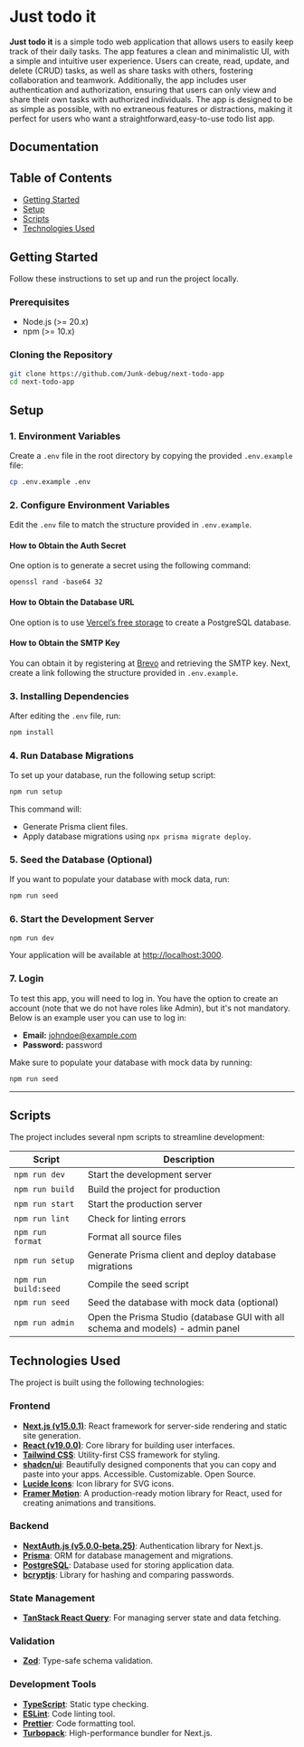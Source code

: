 # Just todo it

**Just todo it** is a simple todo web application that allows users to easily keep track of their daily tasks. The app features a clean and minimalistic UI, with a simple and intuitive user experience. Users can create, read, update, and delete (CRUD) tasks, as well as share tasks with others, fostering collaboration and teamwork. Additionally, the app includes user authentication and authorization, ensuring that users can only view and share their own tasks with authorized individuals. The app is designed to be as simple as possible, with no extraneous features or distractions, making it perfect for users who want a straightforward,easy-to-use todo list app.

## Documentation

## Table of Contents

- [Getting Started](#getting-started)
- [Setup](#setup)
- [Scripts](#scripts)
- [Technologies Used](#technologies-used)

## Getting Started

Follow these instructions to set up and run the project locally.

### Prerequisites

- Node.js (>= 20.x)
- npm (>= 10.x)

### Cloning the Repository

```bash
git clone https://github.com/Junk-debug/next-todo-app
cd next-todo-app
```

## Setup

### 1. Environment Variables

Create a `.env` file in the root directory by copying the provided `.env.example` file:

```bash
cp .env.example .env
```

### 2. Configure Environment Variables

Edit the `.env` file to match the structure provided in `.env.example`.

#### How to Obtain the Auth Secret

One option is to generate a secret using the following command:

```
openssl rand -base64 32
```

#### How to Obtain the Database URL

One option is to use [Vercel’s free storage](https://vercel.com/docs/storage/vercel-postgres) to create a PostgreSQL database.

#### How to Obtain the SMTP Key

You can obtain it by registering at [Brevo](https://www.brevo.com/) and retrieving the SMTP key.
Next, create a link following the structure provided in `.env.example`.

### 3. Installing Dependencies

After editing the `.env` file, run:

```bash
npm install
```

### 4. Run Database Migrations

To set up your database, run the following setup script:

```bash
npm run setup
```

This command will:

- Generate Prisma client files.
- Apply database migrations using `npx prisma migrate deploy`.

### 5. Seed the Database (Optional)

If you want to populate your database with mock data, run:

```bash
npm run seed
```

### 6. Start the Development Server

```bash
npm run dev
```

Your application will be available at [http://localhost:3000](http://localhost:3000).

### 7. Login

To test this app, you will need to log in. You have the option to create an account (note that we do not have roles like Admin), but it's not mandatory. Below is an example user you can use to log in:

- **Email:** johndoe@example.com
- **Password:** password

Make sure to populate your database with mock data by running:

```bash
npm run seed
```

---

## Scripts

The project includes several npm scripts to streamline development:

| Script               | Description                                                                    |
| -------------------- | ------------------------------------------------------------------------------ |
| `npm run dev`        | Start the development server                                                   |
| `npm run build`      | Build the project for production                                               |
| `npm run start`      | Start the production server                                                    |
| `npm run lint`       | Check for linting errors                                                       |
| `npm run format`     | Format all source files                                                        |
| `npm run setup`      | Generate Prisma client and deploy database migrations                          |
| `npm run build:seed` | Compile the seed script                                                        |
| `npm run seed`       | Seed the database with mock data (optional)                                    |
| `npm run admin`      | Open the Prisma Studio (database GUI with all schema and models) - admin panel |

## Technologies Used

The project is built using the following technologies:

### Frontend

- [**Next.js (v15.0.1)**](https://nextjs.org/): React framework for server-side rendering and static site generation.
- [**React (v19.0.0)**](https://react.dev/): Core library for building user interfaces.
- [**Tailwind CSS**](https://tailwindcss.com/): Utility-first CSS framework for styling.
- [**shadcn/ui**](https://ui.shadcn.com/): Beautifully designed components that you can copy and paste into your apps. Accessible. Customizable. Open Source.
- [**Lucide Icons**](https://lucide.dev/): Icon library for SVG icons.
- [**Framer Motion**](https://www.framer.com/motion/): A production-ready motion library for React, used for creating animations and transitions.

### Backend

- [**NextAuth.js (v5.0.0-beta.25)**](https://next-auth.js.org/): Authentication library for Next.js.
- [**Prisma**](https://www.prisma.io/): ORM for database management and migrations.
- [**PostgreSQL**](https://www.postgresql.org/): Database used for storing application data.
- [**bcryptjs**](https://github.com/dcodeIO/bcrypt.js): Library for hashing and comparing passwords.

### State Management

- [**TanStack React Query**](https://tanstack.com/query): For managing server state and data fetching.

### Validation

- [**Zod**](https://zod.dev/): Type-safe schema validation.

### Development Tools

- [**TypeScript**](https://www.typescriptlang.org/): Static type checking.
- [**ESLint**](https://eslint.org/): Code linting tool.
- [**Prettier**](https://prettier.io/): Code formatting tool.
- [**Turbopack**](https://turbo.build/pack): High-performance bundler for Next.js.
